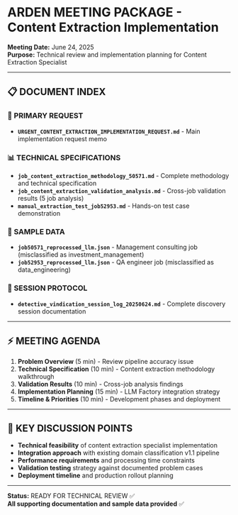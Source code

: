 # ARDEN MEETING PACKAGE - Content Extraction Implementation
**Meeting Date:** June 24, 2025  
**Purpose:** Technical review and implementation planning for Content Extraction Specialist

---

## 📋 **DOCUMENT INDEX**

### **🚨 PRIMARY REQUEST**
- **`URGENT_CONTENT_EXTRACTION_IMPLEMENTATION_REQUEST.md`** - Main implementation request memo

### **📊 TECHNICAL SPECIFICATIONS**  
- **`job_content_extraction_methodology_50571.md`** - Complete methodology and technical specification
- **`job_content_extraction_validation_analysis.md`** - Cross-job validation results (5 job analysis)
- **`manual_extraction_test_job52953.md`** - Hands-on test case demonstration

### **📁 SAMPLE DATA**
- **`job50571_reprocessed_llm.json`** - Management consulting job (misclassified as investment_management)
- **`job52953_reprocessed_llm.json`** - QA engineer job (misclassified as data_engineering)

### **📝 SESSION PROTOCOL**
- **`detective_vindication_session_log_20250624.md`** - Complete discovery session documentation

---

## ⚡ **MEETING AGENDA**

1. **Problem Overview** (5 min) - Review pipeline accuracy issue
2. **Technical Specification** (10 min) - Content extraction methodology walkthrough  
3. **Validation Results** (10 min) - Cross-job analysis findings
4. **Implementation Planning** (15 min) - LLM Factory integration strategy
5. **Timeline & Priorities** (10 min) - Development phases and deployment

---

## 🎯 **KEY DISCUSSION POINTS**

- **Technical feasibility** of content extraction specialist implementation
- **Integration approach** with existing domain classification v1.1 pipeline
- **Performance requirements** and processing time constraints
- **Validation testing** strategy against documented problem cases
- **Deployment timeline** and production rollout planning

---

**Status:** READY FOR TECHNICAL REVIEW ✅  
**All supporting documentation and sample data provided** ✅

